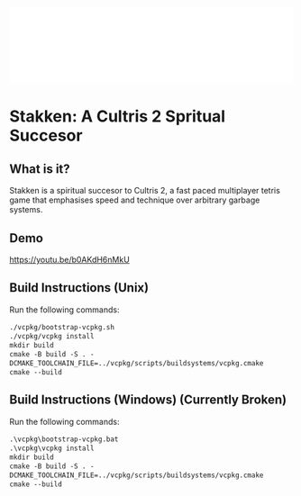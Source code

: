 
![Logo](https://github.com/Eli5723/StakkenRefactor/blob/master/release/resources/textures/logo.png?raw=true)
# Stakken: A Cultris 2 Spritual Succesor

## What is it?
Stakken is a spiritual succesor to Cultris 2, a fast paced multiplayer tetris game that emphasises speed and technique over arbitrary garbage systems.

## Demo
https://youtu.be/b0AKdH6nMkU

## Build Instructions (Unix)
Run the following commands:

```
./vcpkg/bootstrap-vcpkg.sh
./vcpkg/vcpkg install
mkdir build
cmake -B build -S . -DCMAKE_TOOLCHAIN_FILE=../vcpkg/scripts/buildsystems/vcpkg.cmake
cmake --build
```

## Build Instructions (Windows) (Currently Broken)
Run the following commands:

```
.\vcpkg\bootstrap-vcpkg.bat
.\vcpkg\vcpkg install
mkdir build
cmake -B build -S . -DCMAKE_TOOLCHAIN_FILE=../vcpkg/scripts/buildsystems/vcpkg.cmake
cmake --build
```

